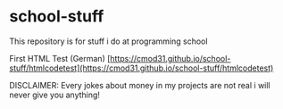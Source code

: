 # school-stuff
This repository is for stuff i do at programming school

First HTML Test (German) [https://cmod31.github.io/school-stuff/htmlcodetest](https://cmod31.github.io/school-stuff/htmlcodetest) 

DISCLAIMER: Every jokes about money in my projects are not real i will never give you anything!
